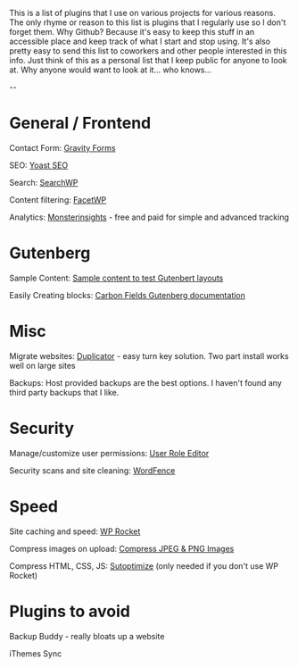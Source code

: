 This is a list of plugins that I use on various projects for various reasons. The only rhyme or reason to this list is plugins that I regularly use so I don't forget them. Why Github? Because it's easy to keep this stuff in an accessible place and keep track of what I start and stop using. It's also pretty easy to send this list to coworkers and other people interested in this info. Just think of this as a personal list that I keep public for anyone to look at. Why anyone would want to look at it... who knows...

--

# General / Frontend

Contact Form: [Gravity Forms](https://www.gravityforms.com/)

SEO: [Yoast SEO](https://wordpress.org/plugins/wordpress-seo/)

Search: [SearchWP](https://searchwp.com/)

Content filtering: [FacetWP](https://facetwp.com/)

Analytics: [Monsterinsights](https://www.monsterinsights.com/) - free and paid for simple and advanced tracking


# Gutenberg

Sample Content: [Sample content to test Gutenbert layouts](https://gist.github.com/brianpurkiss/a75c7fd0d0b18b8cb0581dd7916b0ec8)

Easily Creating blocks: [Carbon Fields Gutenberg documentation](https://docs.carbonfields.net/#/containers/gutenberg-blocks)


# Misc

Migrate websites: [Duplicator](https://wordpress.org/plugins/duplicator/) - easy turn key solution. Two part install works well on large sites

Backups: Host provided backups are the best options. I haven't found any third party backups that I like.


# Security

Manage/customize user permissions: [User Role Editor](https://wordpress.org/plugins/user-role-editor/)

Security scans and site cleaning: [WordFence](https://www.wordfence.com/)


# Speed

Site caching and speed: [WP Rocket](https://wp-rocket.me/)

Compress images on upload: [Compress JPEG & PNG Images](https://wordpress.org/plugins/tiny-compress-images/)

Compress HTML, CSS, JS: [Sutoptimize](https://wordpress.org/plugins/autoptimize/) (only needed if you don't use WP Rocket)






# Plugins to avoid

Backup Buddy - really bloats up a website

iThemes Sync
